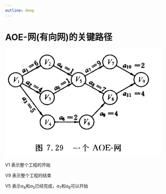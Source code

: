 ```yaml
---
outline: deep
---
```


# AOE-网(有向网)的关键路径

![image-20231214152643522](./assets/image-20231214152643522.png)

V1 表示整个工程的开始

V9 表示整个工程的结束

V5 表示$a_4$和$a_5$已经完成，$a_7$和$a_8$可以开始
